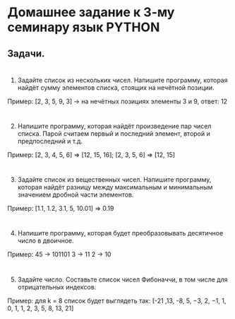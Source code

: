 # Домашнее задание к 3-му семинару язык PYTHON

## Задачи.
#
1. Задайте список из нескольких чисел. Напишите программу, 
которая найдёт сумму элементов списка, стоящих на нечётной позиции.

Пример:
[2, 3, 5, 9, 3] -> на нечётных позициях элементы 3 и 9, ответ: 12
#
2. Напишите программу, которая найдёт произведение пар чисел списка.
Парой считаем первый и последний элемент, второй и предпоследний и т.д.

Пример:
[2, 3, 4, 5, 6] => [12, 15, 16];
[2, 3, 5, 6] => [12, 15]
#
3. Задайте список из вещественных чисел. Напишите программу, 
которая найдёт разницу между максимальным и минимальным значением дробной части элементов.

Пример:
[1.1, 1.2, 3.1, 5, 10.01] => 0.19
#
4. Напишите программу, которая будет преобразовывать десятичное число в двоичное.

Пример:
45 -> 101101
3 -> 11
2 -> 10
#
5. Задайте число. Составьте список чисел Фибоначчи, в том числе для отрицательных индексов.

Пример:
для k = 8 список будет выглядеть так: [-21 ,13, -8, 5, −3, 2, −1, 1, 0, 1, 1, 2, 3, 5, 8, 13, 21]

